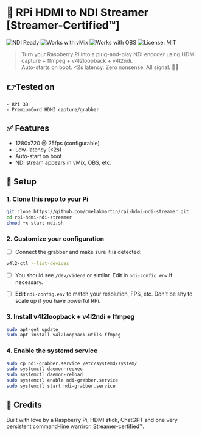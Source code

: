 # 🧢 RPi HDMI to NDI Streamer [Streamer-Certified™]

![NDI Ready](https://img.shields.io/badge/NDI-ready-brightgreen?style=flat-square)
![Works with vMix](https://img.shields.io/badge/vMix-compatible-blue?style=flat-square)
![Works with OBS](https://img.shields.io/badge/OBS-compatible-success?style=flat-square)
![License: MIT](https://img.shields.io/badge/License-MIT-yellow.svg?style=flat-square)

> Turn your Raspberry Pi into a plug-and-play NDI encoder using HDMI capture + ffmpeg + v4l2loopback + v4l2ndi.  
> Auto-starts on boot. <2s latency. Zero nonsense. All signal. 🎥📡

## 👉Tested on
	- RPi 3B 
	- PremiumCord HDMI capture/grabber


## ✅ Features
- 1280x720 @ 25fps (configurable)
- Low-latency (<2s)
- Auto-start on boot
- NDI stream appears in vMix, OBS, etc.

## 🚀 Setup

### 1. Clone this repo to your Pi

```bash
git clone https://github.com/cmelakmartin/rpi-hdmi-ndi-streamer.git
cd rpi-hdmi-ndi-streamer
chmod +x start-ndi.sh
```

### 2. Customize your configuration

- [ ] Connect the grabber and make sure it is detected:
```bash
v4l2-ctl --list-devices
```
- [ ] You should see `/dev/video0` or similar. Edit in `ndi-config.env` if necessary.

- [ ] **Edit** `ndi-config.env` to match your resolution, FPS, etc. Don't be shy to scale up if you have powerful RPi. 

### 3. Install v4l2loopback + v4l2ndi + ffmpeg

```bash
sudo apt-get update
sudo apt install v4l2loopback-utils ffmpeg
```

### 4. Enable the systemd service

```bash
sudo cp ndi-grabber.service /etc/systemd/system/
sudo systemctl daemon-reexec
sudo systemctl daemon-reload
sudo systemctl enable ndi-grabber.service
sudo systemctl start ndi-grabber.service
```

## 🧢 Credits

Built with love by a Raspberry Pi, HDMI stick, ChatGPT and one very persistent command-line warriror. Streamer-certified™.
